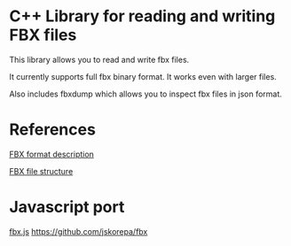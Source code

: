 # C++ Library for reading and writing FBX files

This library allows you to read and write fbx files.

It currently supports full fbx binary format. It works even with larger files.

Also includes fbxdump which allows you to inspect fbx files in json format.

# References

[FBX format description](https://code.blender.org/2013/08/fbx-binary-file-format-specification/)

[FBX file structure](https://web.archive.org/web/20160605023014/https://wiki.blender.org/index.php/User:Mont29/Foundation/FBX_File_Structure)

# Javascript port

[fbx.js](https://github.com/jskorepa/fbx.js)
https://github.com/jskorepa/fbx